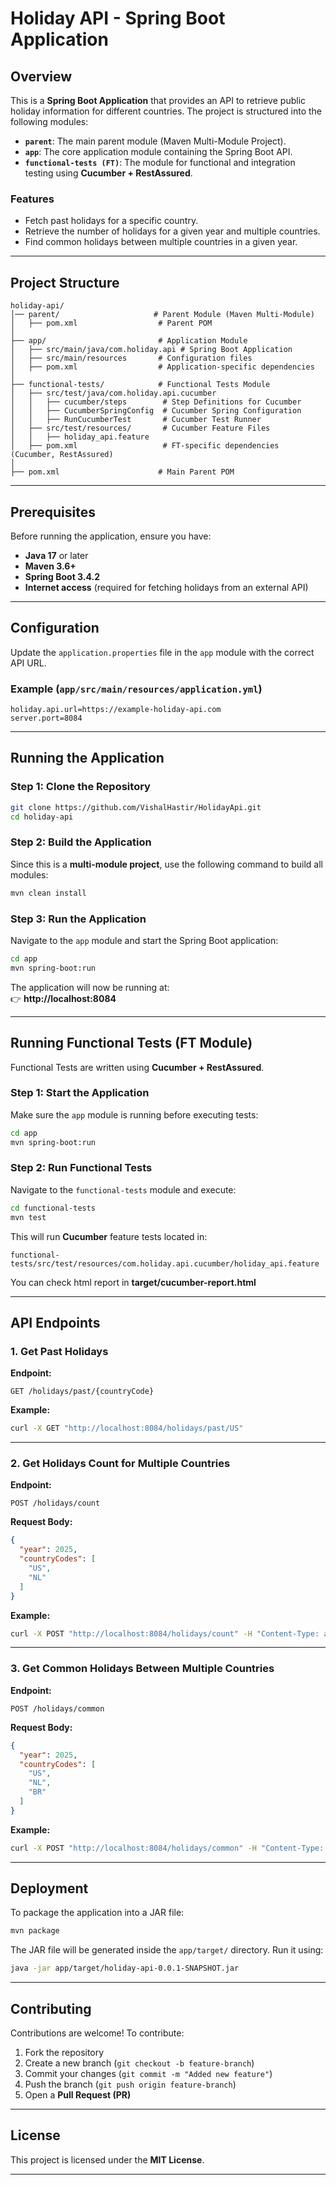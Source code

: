 # **Holiday API - Spring Boot Application**

## **Overview**

This is a **Spring Boot Application** that provides an API to retrieve public holiday information for different
countries. The project is structured into the following modules:

- **`parent`**: The main parent module (Maven Multi-Module Project).
- **`app`**: The core application module containing the Spring Boot API.
- **`functional-tests (FT)`**: The module for functional and integration testing using **Cucumber + RestAssured**.

### **Features**

- Fetch past holidays for a specific country.
- Retrieve the number of holidays for a given year and multiple countries.
- Find common holidays between multiple countries in a given year.

---

## **Project Structure**

```
holiday-api/
│── parent/                     # Parent Module (Maven Multi-Module)
│   ├── pom.xml                  # Parent POM
│
├── app/                         # Application Module
│   ├── src/main/java/com.holiday.api # Spring Boot Application
│   ├── src/main/resources       # Configuration files
│   ├── pom.xml                  # Application-specific dependencies
│
├── functional-tests/            # Functional Tests Module
│   ├── src/test/java/com.holiday.api.cucumber
│   │   ├── cucumber/steps        # Step Definitions for Cucumber
│   │   ├── CucumberSpringConfig  # Cucumber Spring Configuration
│   │   ├── RunCucumberTest       # Cucumber Test Runner
│   ├── src/test/resources/       # Cucumber Feature Files
│   │   ├── holiday_api.feature
│   ├── pom.xml                   # FT-specific dependencies (Cucumber, RestAssured)
│
├── pom.xml                      # Main Parent POM
```

---

## **Prerequisites**

Before running the application, ensure you have:

- **Java 17** or later
- **Maven 3.6+**
- **Spring Boot 3.4.2**
- **Internet access** (required for fetching holidays from an external API)

---

## **Configuration**

Update the `application.properties` file in the `app` module with the correct API URL.

### **Example (`app/src/main/resources/application.yml`)**

```properties
holiday.api.url=https://example-holiday-api.com
server.port=8084
```

---

## **Running the Application**

### **Step 1: Clone the Repository**

```sh
git clone https://github.com/VishalHastir/HolidayApi.git
cd holiday-api
```

### **Step 2: Build the Application**

Since this is a **multi-module project**, use the following command to build all modules:

```sh
mvn clean install
```

### **Step 3: Run the Application**

Navigate to the `app` module and start the Spring Boot application:

```sh
cd app
mvn spring-boot:run
```

The application will now be running at:  
👉 **http://localhost:8084**

---

## **Running Functional Tests (FT Module)**

Functional Tests are written using **Cucumber + RestAssured**.

### **Step 1: Start the Application**

Make sure the `app` module is running before executing tests:

```sh
cd app
mvn spring-boot:run
```

### **Step 2: Run Functional Tests**

Navigate to the `functional-tests` module and execute:

```sh
cd functional-tests
mvn test
```

This will run **Cucumber** feature tests located in:

```
functional-tests/src/test/resources/com.holiday.api.cucumber/holiday_api.feature
```

You can check html report in **target/cucumber-report.html**

---

## **API Endpoints**

### **1. Get Past Holidays**

**Endpoint:**

```
GET /holidays/past/{countryCode}
```

**Example:**

```sh
curl -X GET "http://localhost:8084/holidays/past/US"
```

---

### **2. Get Holidays Count for Multiple Countries**

**Endpoint:**

```
POST /holidays/count
```

**Request Body:**

```json
{
  "year": 2025,
  "countryCodes": [
    "US",
    "NL"
  ]
}
```

**Example:**

```sh
curl -X POST "http://localhost:8084/holidays/count" -H "Content-Type: application/json" -d '{"year": 2025, "countryCodes": ["US", "NL"]}'
```

---

### **3. Get Common Holidays Between Multiple Countries**

**Endpoint:**

```
POST /holidays/common
```

**Request Body:**

```json
{
  "year": 2025,
  "countryCodes": [
    "US",
    "NL",
    "BR"
  ]
}
```

**Example:**

```sh
curl -X POST "http://localhost:8084/holidays/common" -H "Content-Type: application/json" -d '{"year": 2025, "countryCodes": ["US", "NL", "BR"]}'
```

---

## **Deployment**

To package the application into a JAR file:

```sh
mvn package
```

The JAR file will be generated inside the `app/target/` directory. Run it using:

```sh
java -jar app/target/holiday-api-0.0.1-SNAPSHOT.jar
```

---

## **Contributing**

Contributions are welcome! To contribute:

1. Fork the repository
2. Create a new branch (`git checkout -b feature-branch`)
3. Commit your changes (`git commit -m "Added new feature"`)
4. Push the branch (`git push origin feature-branch`)
5. Open a **Pull Request (PR)**

---

## **License**

This project is licensed under the **MIT License**.

---
